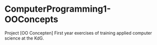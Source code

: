 # ComputerProgramming1-OOConcepts
Project [OO Concepten] First year exercises of training applied computer science at the KdG.
